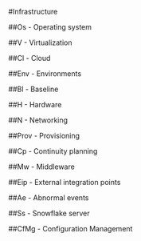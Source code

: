 #Infrastructure


##Os - Operating system

##V - Virtualization

##Cl - Cloud

##Env - Environments

##Bl - Baseline

##H - Hardware

##N - Networking

##Prov - Provisioning

##Cp - Continuity planning

##Mw - Middleware

##Eip - External integration points

##Ae - Abnormal events

##Ss - Snowflake server

##CfMg - Configuration Management